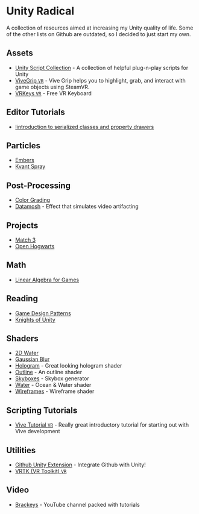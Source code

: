 # Unity Radical

A collection of resources aimed at increasing my Unity quality of life. Some of the other lists on Github are outdated, so I decided to just start my own.


## Assets

- [Unity Script Collection](https://github.com/michidk/Unity-Script-Collection) - A collection of helpful plug-n-play scripts for Unity
- [ViveGrip `VR`](https://github.com/JScott/ViveGrip) - Vive Grip helps you to highlight, grab, and interact with game objects using SteamVR.
- [VRKeys `VR`](https://assetstore.unity.com/packages/tools/input-management/vrkeys-99222) - Free VR Keyboard

## Editor Tutorials

- [Iintroduction to serialized classes and property drawers](https://catlikecoding.com/unity/tutorials/editor/custom-data/)


## Particles

- [Embers](https://gist.github.com/ocularrhythm/3558997bd4949da879b4a1ed292324c9)
- [Kvant Spray](https://github.com/keijiro/KvantSpray)


## Post-Processing

- [Color Grading](https://blogs.unity3d.com/2015/05/12/color-grading-with-unity-and-the-asset-store/)
- [Datamosh](https://github.com/keijiro/KinoDatamosh) - Effect that simulates video artifacting


## Projects

- [Match 3](https://github.com/dgkanatsios/MatchThreeGame)
- [Open Hogwarts](https://github.com/OpenHogwarts/hogwarts)


## Math 

- [Linear Algebra for Games](http://blog.wolfire.com/2009/07/linear-algebra-for-game-developers-part-1/)


## Reading

- [Game Design Patterns](https://gameprogrammingpatterns.com/contents.html)
- [Knights of Unity](https://blog.theknightsofunity.com/knowledge-library/)


## Shaders

- [2D Water](https://github.com/valryon/water2d-unity)
- [Gaussian Blur](https://github.com/PavelDoGreat/Super-Blur)
- [Hologram](https://github.com/andydbc/HologramShader) - Great looking hologram shader
- [Outline](https://gist.github.com/michidk/3b49362e21563a1d66d52f4cf4bdc7ce) - An outline shader
- [Skyboxes](https://github.com/keijiro/SkyboxPlus) - Skybox generator
- [Water](https://github.com/eliasts/Ocean_Community_Next_Gen) - Ocean & Water shader
- [Wireframes](https://github.com/Chaser324/unity-wireframe) - Wireframe shader


## Scripting Tutorials

- [Vive Tutorial `VR`](https://www.raywenderlich.com/792-htc-vive-tutorial-for-unity) - Really great introductory tutorial for starting out with Vive development


## Utilities

- [Github Unity Extension](https://unity.github.com/) - Integrate Github with Unity!
- [VRTK (VR Toolkit) `VR`](https://github.com/thestonefox/VRTK)


## Video

- [Brackeys](https://www.youtube.com/channel/UCYbK_tjZ2OrIZFBvU6CCMiA) - YouTube channel packed with tutorials


